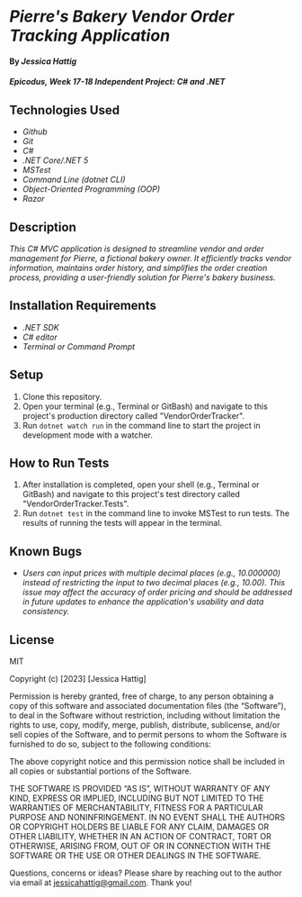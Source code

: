 # _Pierre's Bakery Vendor Order Tracking Application_

#### By _**Jessica Hattig**_

#### _Epicodus, Week 17-18 Independent Project: C# and .NET_

## Technologies Used

* _Github_
* _Git_
* _C#_
* _.NET Core/.NET 5_
* _MSTest_
* _Command Line (dotnet CLI)_
* _Object-Oriented Programming (OOP)_
* _Razor_

## Description
_This C# MVC application is designed to streamline vendor and order management for Pierre, a fictional bakery owner. It efficiently tracks vendor information, maintains order history, and simplifies the order creation process, providing a user-friendly solution for Pierre's bakery business._

## Installation Requirements

* _.NET SDK_
* _C# editor_
* _Terminal or Command Prompt_

## Setup

1. Clone this repository.
2. Open your terminal (e.g., Terminal or GitBash) and navigate to this project's production directory called "VendorOrderTracker".
3. Run `dotnet watch run` in the command line to start the project in development mode with a watcher.

## How to Run Tests

1. After installation is completed, open your shell (e.g., Terminal or GitBash) and navigate to this project's test directory called "VendorOrderTracker.Tests".
2. Run `dotnet test` in the command line to invoke MSTest to run tests. The results of running the tests will appear in the terminal.

## Known Bugs

*  _Users can input prices with multiple decimal places (e.g., 10.000000) instead of restricting the input to two decimal places (e.g., 10.00). This issue may affect the accuracy of order pricing and should be addressed in future updates to enhance the application's usability and data consistency._


## License

MIT

Copyright (c) [2023] [Jessica Hattig]

Permission is hereby granted, free of charge, to any person obtaining a copy of this software and associated documentation files (the “Software”), to deal in the Software without restriction, including without limitation the rights to use, copy, modify, merge, publish, distribute, sublicense, and/or sell copies of the Software, and to permit persons to whom the Software is furnished to do so, subject to the following conditions:

The above copyright notice and this permission notice shall be included in all copies or substantial portions of the Software.

THE SOFTWARE IS PROVIDED “AS IS”, WITHOUT WARRANTY OF ANY KIND, EXPRESS OR IMPLIED, INCLUDING BUT NOT LIMITED TO THE WARRANTIES OF MERCHANTABILITY, FITNESS FOR A PARTICULAR PURPOSE AND NONINFRINGEMENT. IN NO EVENT SHALL THE AUTHORS OR COPYRIGHT HOLDERS BE LIABLE FOR ANY CLAIM, DAMAGES OR OTHER LIABILITY, WHETHER IN AN ACTION OF CONTRACT, TORT OR OTHERWISE, ARISING FROM, OUT OF OR IN CONNECTION WITH THE SOFTWARE OR THE USE OR OTHER DEALINGS IN THE SOFTWARE.

Questions, concerns or ideas? Please share by reaching out to the author via email at jessicahattig@gmail.com. Thank you!